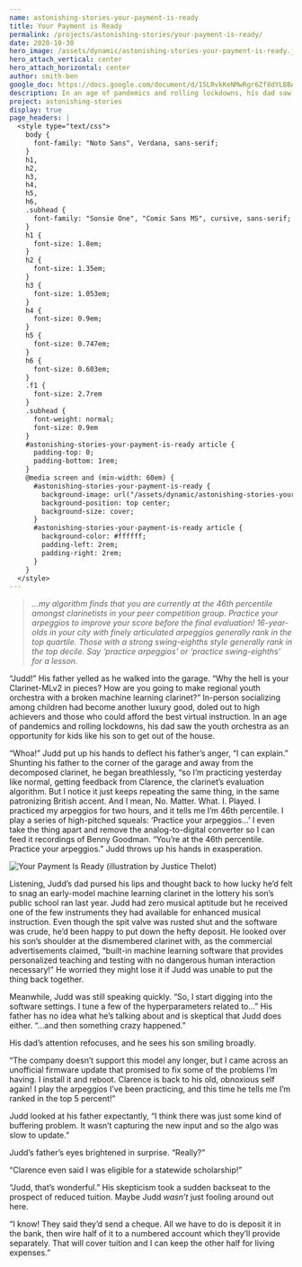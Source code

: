 ```yaml
---
name: astonishing-stories-your-payment-is-ready
title: Your Payment is Ready
permalink: /projects/astonishing-stories/your-payment-is-ready/
date: 2020-10-30
hero_image: /assets/dynamic/astonishing-stories-your-payment-is-ready.jpg
hero_attach_vertical: center
hero_attach_horizontal: center
author: smith-ben
google_doc: https://docs.google.com/document/d/15LRvkKeNMwRgr6Zf8dYLBBAqhpBxIyLP_WBE16H-PCg/edit
description: In an age of pandemics and rolling lockdowns, his dad saw the youth orchestra as an opportunity for kids like his son to get out of the house.
project: astonishing-stories
display: true
page_headers: |
  <style type="text/css">
    body {
      font-family: "Noto Sans", Verdana, sans-serif;
    }
    h1,
    h2,
    h3,
    h4,
    h5,
    h6,
    .subhead {
      font-family: "Sonsie One", "Comic Sans MS", cursive, sans-serif;
    }
    h1 {
      font-size: 1.8em;
    }
    h2 {
      font-size: 1.35em;
    }
    h3 {
      font-size: 1.053em;
    }
    h4 {
      font-size: 0.9em;
    }
    h5 {
      font-size: 0.747em;
    }
    h6 {
      font-size: 0.603em;
    }
    .f1 {
      font-size: 2.7rem
    }
    .subhead {
      font-weight: normal;
      font-size: 0.9em
    }
    #astonishing-stories-your-payment-is-ready article {
      padding-top: 0;
      padding-bottom: 1rem;
    }
    @media screen and (min-width: 60em) {
      #astonishing-stories-your-payment-is-ready {
        background-image: url("/assets/dynamic/astonishing-stories-your-payment-is-ready-background-radius-50-medium.jpg");
        background-position: top center;
        background-size: cover;
      }
      #astonishing-stories-your-payment-is-ready article {
        background-color: #ffffff;
        padding-left: 2rem;
        padding-right: 2rem;
      }
    }
  </style>
---
```

> _…my algorithm finds that you are currently at the 46th percentile amongst clarinetists in your peer competition group. Practice your arpeggios to improve your score before the final evaluation! 16-year-olds in your city with finely articulated arpeggios generally rank in the top quartile. Those with a strong swing-eighths style generally rank in the top decile. Say ‘practice arpeggios’ or ‘practice swing-eighths’ for a lesson._

“Judd!” His father yelled as he walked into the garage. “Why the hell is your Clarinet-MLv2 in pieces? How are you going to make regional youth orchestra with a broken machine learning clarinet?” In-person socializing among children had become another luxury good, doled out to high achievers and those who could afford the best virtual instruction. In an age of pandemics and rolling lockdowns, his dad saw the youth orchestra as an opportunity for kids like his son to get out of the house.

“Whoa!” Judd put up his hands to deflect his father’s anger, “I can explain.” Shunting his father to the corner of the garage and away from the decomposed clarinet, he began breathlessly, “so I’m practicing yesterday like normal, getting feedback from Clarence, the clarinet’s evaluation algorithm. But I notice it just keeps repeating the same thing, in the same patronizing British accent. And I mean, No. Matter. What. I. Played. I practiced my arpeggios for two hours, and it tells me I’m 46th percentile. I play a series of high-pitched squeals: ‘Practice your arpeggios…’ I even take the thing apart and remove the analog-to-digital converter so I can feed it recordings of Benny Goodman. “You’re at the 46th percentile. Practice your arpeggios.” Judd throws up his hands in exasperation.  

<img
  src="{{ page.hero_image }}"
  alt="Your Payment Is Ready (illustration by Justice Thelot)"
  class="fn mw-100 fr-m ml4-m mr2-m mt1-m mb2-m mw5-m fr-l ml4-l mr1-l mt2-l mb2-l mw6-l" />

Listening, Judd’s dad pursed his lips and thought back to how lucky he’d felt to snag an early-model machine learning clarinet in the lottery his son’s public school ran last year. Judd had zero musical aptitude but he received one of the few instruments they had available for enhanced musical instruction. Even though the spit valve was rusted shut and the software was crude, he’d been happy to put down the hefty deposit. He looked over his son’s shoulder at the dismembered clarinet with, as the commercial advertisements claimed, “built-in machine learning software that provides personalized teaching and testing with no dangerous human interaction necessary!” He worried they might lose it if Judd was unable to put the thing back together.

Meanwhile, Judd was still speaking quickly. “So, I start digging into the software settings. I tune a few of the hyperparameters related to…” His father has no idea what he’s talking about and is skeptical that Judd does either. “…and then something crazy happened.”

His dad’s attention refocuses, and he sees his son smiling broadly.

“The company doesn’t support this model any longer, but I came across an unofficial firmware update that promised to fix some of the problems I’m having. I install it and reboot. Clarence is back to his old, obnoxious self again! I play the arpeggios I’ve been practicing, and this time he tells me I’m ranked in the top 5 percent!”

Judd looked at his father expectantly, “I think there was just some kind of buffering problem. It wasn’t capturing the new input and so the algo was slow to update.”

Judd’s father’s eyes brightened in surprise. “Really?”

“Clarence even said I was eligible for a statewide scholarship!”

“Judd, that’s wonderful.” His skepticism took a sudden backseat to the prospect of reduced tuition. Maybe Judd _wasn’t_ just fooling around out here.

“I know! They said they’d send a cheque. All we have to do is deposit it in the bank, then wire half of it to a numbered account which they’ll provide separately. That will cover tuition and I can keep the other half for living expenses.”
